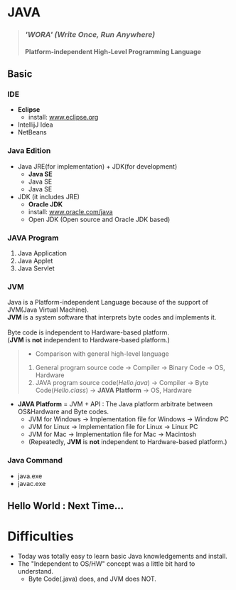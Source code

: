 # JAVA
> ### _'WORA' (Write Once, Run Anywhere)_
> #### Platform-independent High-Level Programming Language

## Basic
### IDE
- __Eclipse__
   - install: www.eclipse.org
- IntellijJ Idea
- NetBeans
### Java Edition
- Java JRE(for implementation) + JDK(for development)
  - __Java SE__
  - Java SE
  - Java SE
 - JDK (it includes JRE)
   - __Oracle JDK__
   - install: www.oracle.com/java
   - Open JDK (Open source and Oracle JDK based)
### JAVA Program
1. Java Application
2. Java Applet
3. Java Servlet
### JVM
Java is a Platform-independent Language because of the support of JVM(Java Virtual Machine).<br>
__JVM__ is a system software that interprets byte codes and implements it.<br>
<br>
Byte code is independent to Hardware-based platform.<br>
(__JVM__ is __not__ independent to Hardware-based platform.)<br>
> - Comparison with general high-level language
> 1. General program source code -> Compiler -> Binary Code -> OS, Hardware
> 1. JAVA program source code(_Hello.java_) -> Compiler -> Byte Code(_Hello.class_) -> __JAVA Platform__ -> OS, Hardware
-  __JAVA Platform__ = JVM + API : The Java platform arbitrate between OS&Hardware and Byte codes.
    - JVM for Windows -> Implementation file for Windows -> Window PC
    - JVM for Linux -> Implementation file for Linux -> Linux PC
    - JVM for Mac -> Implementation file for Mac -> Macintosh
    - (Repeatedly, __JVM__ is __not__ independent to Hardware-based platform.)
### Java Command
- java.exe
- javac.exe

## Hello World : Next Time...

# Difficulties
- Today was totally easy to learn basic Java knowledgements and install.
- The "Independent to OS/HW" concept was a little bit hard to understand.
  - Byte Code(.java) does, and JVM does NOT. 
